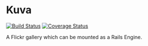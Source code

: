 # Kuva

[![Build Status](https://travis-ci.org/kevintuhumury/kuva.png)](https://travis-ci.org/kevintuhumury/kuva)
[![Coverage Status](https://coveralls.io/repos/kevintuhumury/kuva/badge.png)](https://coveralls.io/r/kevintuhumury/kuva)

A Flickr gallery which can be mounted as a Rails Engine.
